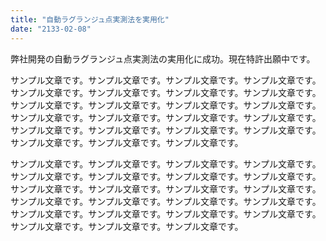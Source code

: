 ```yaml
---
title: "自動ラグランジュ点実測法を実用化"
date: "2133-02-08"
---
```


弊社開発の自動ラグランジュ点実測法の実用化に成功。現在特許出願中です。

サンプル文章です。サンプル文章です。サンプル文章です。サンプル文章です。サンプル文章です。サンプル文章です。サンプル文章です。サンプル文章です。サンプル文章です。サンプル文章です。サンプル文章です。サンプル文章です。サンプル文章です。サンプル文章です。サンプル文章です。サンプル文章です。サンプル文章です。サンプル文章です。サンプル文章です。サンプル文章です。サンプル文章です。サンプル文章です。サンプル文章です。

サンプル文章です。サンプル文章です。サンプル文章です。サンプル文章です。サンプル文章です。サンプル文章です。サンプル文章です。サンプル文章です。サンプル文章です。サンプル文章です。サンプル文章です。サンプル文章です。サンプル文章です。サンプル文章です。サンプル文章です。サンプル文章です。サンプル文章です。サンプル文章です。サンプル文章です。サンプル文章です。サンプル文章です。サンプル文章です。サンプル文章です。
